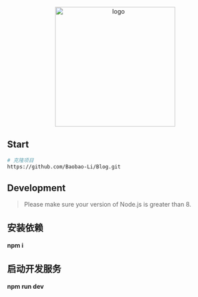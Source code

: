 <p align="center">
  <img width="280" src="https://dss1.bdstatic.com/70cFuXSh_Q1YnxGkpoWK1HF6hhy/it/u=3651486274,43013053&fm=26&gp=0.jpg" alt="logo">
</p>


## Start
``` bash
# 克隆项目
https://github.com/Baobao-Li/Blog.git
```

## Development

> Please make sure your version of Node.js is greater than 8.

<!-- ``` bash -->
## 安装依赖 
#### npm i 

## 启动开发服务
#### npm run dev
